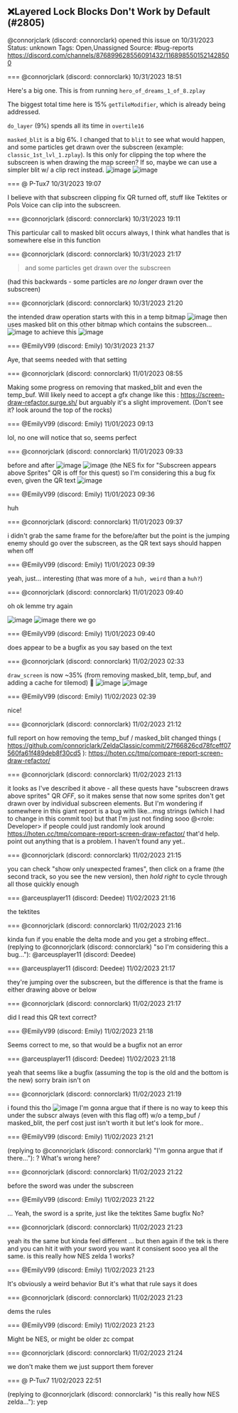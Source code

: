 ## ❌Layered Lock Blocks Don't Work by Default (#2805)
@connorjclark (discord: connorclark) opened this issue on 10/31/2023
Status: unknown
Tags: Open,Unassigned
Source: #bug-reports https://discord.com/channels/876899628556091432/1168985501521428500


=== @connorjclark (discord: connorclark) 10/31/2023 18:51

Here's a big one. This is from running `hero_of_dreams_1_of_8.zplay`

The biggest total time here is 15% `getTileModifier`, which is already being addressed.

`do_layer` (9%) spends all its time in `overtile16`

`masked_blit` is a big 6%. I changed that to `blit` to see what would happen, and some particles get drawn over the subscreen (example: `classic_1st_lvl_1.zplay`). Is this only for clipping the top where the subscreen is when drawing the map screen? If so, maybe we can use a simpler blit w/ a clip rect instead.
![image](https://cdn.discordapp.com/attachments/1168985501521428500/1168985501852782622/image.png?ex=65e76996&is=65d4f496&hm=9dcb64a0c2cde2095ec319ac268fe12423bc92b441d3f0c8a9572e7374da6de4&)
![image](https://cdn.discordapp.com/attachments/1168985501521428500/1168985502247026788/image.png?ex=65e76996&is=65d4f496&hm=701b224d63bebbde6c26b70538510b94c9c53b01c8487474d8df8705594e0e07&)

=== @ P-Tux7 10/31/2023 19:07

I believe with that subscreen clipping fix QR turned off, stuff like Tektites or Pols Voice can clip into the subscreen.

=== @connorjclark (discord: connorclark) 10/31/2023 19:11

This particular call to masked blit occurs always, I think what handles that is somewhere else in this function

=== @connorjclark (discord: connorclark) 10/31/2023 21:17

> and some particles get drawn over the subscreen

(had this backwards - some particles are _no longer_ drawn over the subscreen)

=== @connorjclark (discord: connorclark) 10/31/2023 21:20

the intended draw operation starts with this in a temp bitmap
![image](https://cdn.discordapp.com/attachments/1168985501521428500/1169023065355731024/image.png?ex=65e78c92&is=65d51792&hm=63e0be25939f47091951f269b365805c6e2f586e614d2543164f3f44777a1264&)
then uses masked blit on this other bitmap which contains the subscreen...
![image](https://cdn.discordapp.com/attachments/1168985501521428500/1169023189523898368/image.png?ex=65e78caf&is=65d517af&hm=fc5a8fa7a697d5c5225188bbe727ced3063197779c92a7bed113577b5a11c106&)
to achieve this
![image](https://cdn.discordapp.com/attachments/1168985501521428500/1169023219475435671/image.png?ex=65e78cb6&is=65d517b6&hm=b9acd6102f2faaf08463a5b57fcc1e7a3e7e6ca283666985a09028184540c17f&)

=== @EmilyV99 (discord: Emily) 10/31/2023 21:37

Aye, that seems needed with that setting

=== @connorjclark (discord: connorclark) 11/01/2023 08:55

Making some progress on removing that masked_blit and even the temp_buf. Will likely need to accept a gfx change like this : https://screen-draw-refactor.surge.sh/ but arguably it's a slight improvement. (Don't see it? look around the top of the rocks)

=== @EmilyV99 (discord: Emily) 11/01/2023 09:13

lol, no one will notice that
so, seems perfect

=== @connorjclark (discord: connorclark) 11/01/2023 09:33

before and after
![image](https://cdn.discordapp.com/attachments/1168985501521428500/1169207528404557844/2ce44e4fb4e4418d48976d47578c7dd1.png?ex=65e8385d&is=65d5c35d&hm=353a1415cc2beb8e27cd5df79913926e8191d5051bb1dbff74ab62b8ad241a9b&)
![image](https://cdn.discordapp.com/attachments/1168985501521428500/1169207528618475540/c1818579d09b81295205ab2005978782.png?ex=65e8385d&is=65d5c35d&hm=ed9bde92fa8587a3b29c3818fa087c079dfa96c03d6d88467181171e0652b81b&)
(the NES fix for "Subscreen appears above Sprites" QR is off for this quest)
so I'm considering this a bug fix even, given the QR text
![image](https://cdn.discordapp.com/attachments/1168985501521428500/1169207754133614622/image.png?ex=65e83893&is=65d5c393&hm=fa9f55e998b0512de6ffcd6cab795fe20ae51a34099cc9bf1422ff26ead752a0&)

=== @EmilyV99 (discord: Emily) 11/01/2023 09:36

huh

=== @connorjclark (discord: connorclark) 11/01/2023 09:37

i didn't grab the same frame for the before/after but the point is the jumping enemy should go over the subscreen, as the QR text says should happen when off

=== @EmilyV99 (discord: Emily) 11/01/2023 09:39

yeah, just... interesting
(that was more of a `huh, weird` than a `huh?`)

=== @connorjclark (discord: connorclark) 11/01/2023 09:40

oh ok
lemme try again

![image](https://cdn.discordapp.com/attachments/1168985501521428500/1169209329476452412/12583097a5409b0bba337bba76a9d126.png?ex=65e83a0b&is=65d5c50b&hm=554a7fc1fdcf045644756a78a4eee63f701a54d1260969f965641a927077dfc2&)
![image](https://cdn.discordapp.com/attachments/1168985501521428500/1169209329681969222/7cdf4c59c2a27cfe5c24f30276df4f50.png?ex=65e83a0b&is=65d5c50b&hm=fabd413fe0c1ed177b7b152e035b126763dc23e714b8911c0672d0952b9ad1aa&)
there we go

=== @EmilyV99 (discord: Emily) 11/01/2023 09:40

does appear to be a bugfix as you say based on the text

=== @connorjclark (discord: connorclark) 11/02/2023 02:33

`draw_screen` is now ~35% (from removing masked_blit, temp_buf, and adding a cache for tilemod) 🎉
![image](https://cdn.discordapp.com/attachments/1168985501521428500/1169464291922038796/image.png?ex=65e9277e&is=65d6b27e&hm=491edb6fe327114960a91465de1e8b8e02cb42a8863f046c6d838b204c0c4db2&)
![image](https://cdn.discordapp.com/attachments/1168985501521428500/1169464292249190490/image.png?ex=65e9277e&is=65d6b27e&hm=e9e60ad6d45a0b6d15de6178ce54c83a929b101c200aa35acf156652f0b3c0e6&)

=== @EmilyV99 (discord: Emily) 11/02/2023 02:39

nice!

=== @connorjclark (discord: connorclark) 11/02/2023 21:12

full report on how removing the temp_buf / masked_blit changed things ( https://github.com/connorjclark/ZeldaClassic/commit/27f66826cd78fceff07560fa61f489deb8f30cd5 ): https://hoten.cc/tmp/compare-report-screen-draw-refactor/

=== @connorjclark (discord: connorclark) 11/02/2023 21:13

it looks as I've described it above - all these quests have "subscreen draws above sprites" QR _OFF_, so it makes sense that now some sprites don't get drawn over by individual subscreen elements. But I'm wondering if somewhere in this giant report is a bug with like...msg strings (which I had to change in this commit too) but that I'm just not finding
sooo @<role: Developer> if people could just randomly look around https://hoten.cc/tmp/compare-report-screen-draw-refactor/ that'd help. point out anything that is a problem. I haven't found any yet..

=== @connorjclark (discord: connorclark) 11/02/2023 21:15

you can check "show only unexpected frames", then click on a frame (the second track, so you see the new version), then _hold right_ to cycle through all those quickly enough

=== @arceusplayer11 (discord: Deedee) 11/02/2023 21:16

the tektites

=== @connorjclark (discord: connorclark) 11/02/2023 21:16

kinda fun if you enable the delta mode and you get a strobing effect..
(replying to @connorjclark (discord: connorclark) "so I'm considering this a bug…"): @arceusplayer11 (discord: Deedee)

=== @arceusplayer11 (discord: Deedee) 11/02/2023 21:17

they're jumping over the subscreen, but the difference is that the frame is either drawing above or below

=== @connorjclark (discord: connorclark) 11/02/2023 21:17

did I read this QR text correct?

=== @EmilyV99 (discord: Emily) 11/02/2023 21:18

Seems correct to me, so that would be a bugfix not an error

=== @arceusplayer11 (discord: Deedee) 11/02/2023 21:18

yeah that seems like a bugfix (assuming the top is the old and the bottom is the new)
sorry brain isn't on

=== @connorjclark (discord: connorclark) 11/02/2023 21:19

i found this tho
![image](https://cdn.discordapp.com/attachments/1168985501521428500/1169747735612764170/image.png?ex=65ea2f79&is=65d7ba79&hm=1f50f045823cdb1a7744ce42b2bbe6615b3188204a8e17ea1214e72faa4ae312&)
I'm gonna argue that if there is no way to keep this under the subscr always (even with this flag off) w/o a temp_buf / masked_blit, the perf cost just isn't worth it
but let's look for more..

=== @EmilyV99 (discord: Emily) 11/02/2023 21:21

(replying to @connorjclark (discord: connorclark) "I'm gonna argue that if there…"): ?
What's wrong here?

=== @connorjclark (discord: connorclark) 11/02/2023 21:22

before the sword was under the subscreen

=== @EmilyV99 (discord: Emily) 11/02/2023 21:22

... Yeah, the sword is a sprite, just like the tektites
Same bugfix
No?

=== @connorjclark (discord: connorclark) 11/02/2023 21:23

yeah its the same but kinda feel different ... but then again if the tek is there and you can hit it with your sword you want it consisent
sooo yea all the same.
is this really how NES zelda 1 works?

=== @EmilyV99 (discord: Emily) 11/02/2023 21:23

It's obviously a weird behavior
But it's what that rule says it does

=== @connorjclark (discord: connorclark) 11/02/2023 21:23

dems the rules

=== @EmilyV99 (discord: Emily) 11/02/2023 21:23

Might be NES, or might be older zc compat

=== @connorjclark (discord: connorclark) 11/02/2023 21:24

we don't make them we just support them forever

=== @ P-Tux7 11/02/2023 22:51

(replying to @connorjclark (discord: connorclark) "is this really how NES zelda…"): yep
